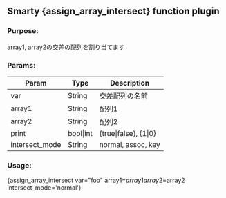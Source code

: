 ## Smarty {assign_array_intersect} function plugin

### Purpose:
array1, array2の交差の配列を割り当てます

### Params:
Param | Type | Description
--- | --- | ---
var | String | 交差配列の名前
array1 | String | 配列1
array2 | String | 配列2
print | bool\|int | {true\|false}, {1\|0}
intersect_mode | String | normal, assoc, key

### Usage:
{assign_array_intersect var="foo" array1=$array1 array2=$array2 intersect_mode='normal'}
